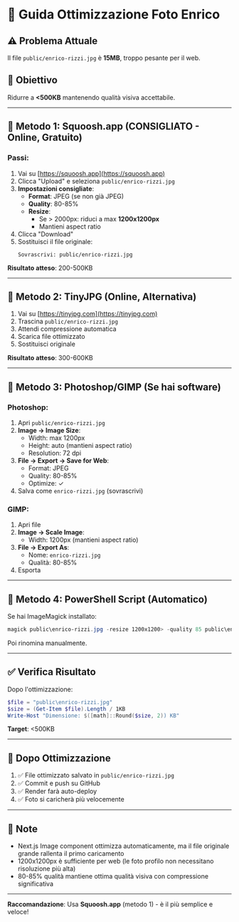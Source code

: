 # 📸 Guida Ottimizzazione Foto Enrico

## ⚠️ Problema Attuale
Il file `public/enrico-rizzi.jpg` è **15MB**, troppo pesante per il web.

## 🎯 Obiettivo
Ridurre a **<500KB** mantenendo qualità visiva accettabile.

---

## 🚀 Metodo 1: Squoosh.app (CONSIGLIATO - Online, Gratuito)

### Passi:
1. Vai su [https://squoosh.app](https://squoosh.app)
2. Clicca "Upload" e seleziona `public/enrico-rizzi.jpg`
3. **Impostazioni consigliate**:
   - **Format**: JPEG (se non già JPEG)
   - **Quality**: 80-85%
   - **Resize**: 
     - Se > 2000px: riduci a max **1200x1200px**
     - Mantieni aspect ratio
4. Clicca "Download"
5. Sostituisci il file originale:
   ```
   Sovrascrivi: public/enrico-rizzi.jpg
   ```

**Risultato atteso**: 200-500KB

---

## 🚀 Metodo 2: TinyJPG (Online, Alternativa)

1. Vai su [https://tinyjpg.com](https://tinyjpg.com)
2. Trascina `public/enrico-rizzi.jpg`
3. Attendi compressione automatica
4. Scarica file ottimizzato
5. Sostituisci originale

**Risultato atteso**: 300-600KB

---

## 🚀 Metodo 3: Photoshop/GIMP (Se hai software)

### Photoshop:
1. Apri `public/enrico-rizzi.jpg`
2. **Image → Image Size**:
   - Width: max 1200px
   - Height: auto (mantieni aspect ratio)
   - Resolution: 72 dpi
3. **File → Export → Save for Web**:
   - Format: JPEG
   - Quality: 80-85%
   - Optimize: ✓
4. Salva come `enrico-rizzi.jpg` (sovrascrivi)

### GIMP:
1. Apri file
2. **Image → Scale Image**:
   - Width: 1200px (mantieni aspect ratio)
3. **File → Export As**:
   - Nome: `enrico-rizzi.jpg`
   - Qualità: 80-85%
4. Esporta

---

## 🚀 Metodo 4: PowerShell Script (Automatico)

Se hai ImageMagick installato:

```powershell
magick public\enrico-rizzi.jpg -resize 1200x1200> -quality 85 public\enrico-rizzi-optimized.jpg
```

Poi rinomina manualmente.

---

## ✅ Verifica Risultato

Dopo l'ottimizzazione:

```powershell
$file = "public\enrico-rizzi.jpg"
$size = (Get-Item $file).Length / 1KB
Write-Host "Dimensione: $([math]::Round($size, 2)) KB"
```

**Target**: <500KB

---

## 🔄 Dopo Ottimizzazione

1. ✅ File ottimizzato salvato in `public/enrico-rizzi.jpg`
2. ✅ Commit e push su GitHub
3. ✅ Render farà auto-deploy
4. ✅ Foto si caricherà più velocemente

---

## 📝 Note

- Next.js Image component ottimizza automaticamente, ma il file originale grande rallenta il primo caricamento
- 1200x1200px è sufficiente per web (le foto profilo non necessitano risoluzione più alta)
- 80-85% qualità mantiene ottima qualità visiva con compressione significativa

---

**Raccomandazione**: Usa **Squoosh.app** (metodo 1) - è il più semplice e veloce!

